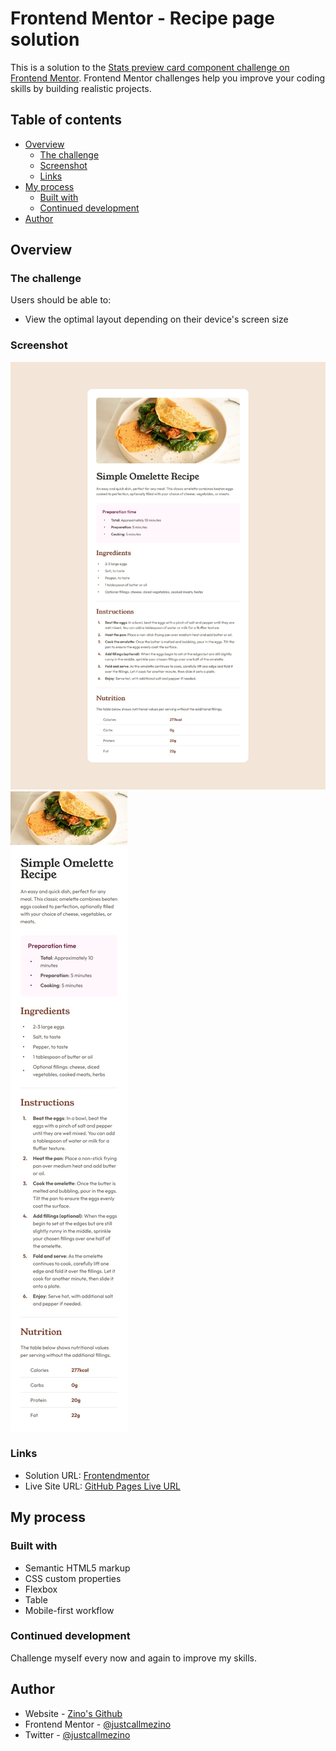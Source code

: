 # Frontend Mentor - Recipe page solution

This is a solution to the [Stats preview card component challenge on Frontend Mentor](https://www.frontendmentor.io/challenges/stats-preview-card-component-8JqbgoU62). Frontend Mentor challenges help you improve your coding skills by building realistic projects. 

## Table of contents

- [Overview](#overview)
  - [The challenge](#the-challenge)
  - [Screenshot](#screenshot)
  - [Links](#links)
- [My process](#my-process)
  - [Built with](#built-with)
  - [Continued development](#continued-development)
- [Author](#author)

## Overview

### The challenge

Users should be able to:

- View the optimal layout depending on their device's screen size

### Screenshot
![Desktop version](/screenshots/desktop.jpg)
![Mobile version](/screenshots/mobile.jpg)

### Links

- Solution URL: [Frontendmentor](https://www.frontendmentor.io/solutions/Recipe-page-EBQqVQwlyW)
- Live Site URL: [GitHub Pages Live URL](https://justcallmezino.github.io/Recipe-page/)

## My process

### Built with

- Semantic HTML5 markup
- CSS custom properties
- Flexbox
- Table
- Mobile-first workflow

### Continued development

Challenge myself every now and again to improve my skills.

## Author

- Website - [Zino's Github](https://justcallmezino.github.io/home/)
- Frontend Mentor - [@justcallmezino](https://www.frontendmentor.io/profile/@justcallmezino)
- Twitter - [@justcallmezino](https://www.twitter.com/@justcallmezino)
